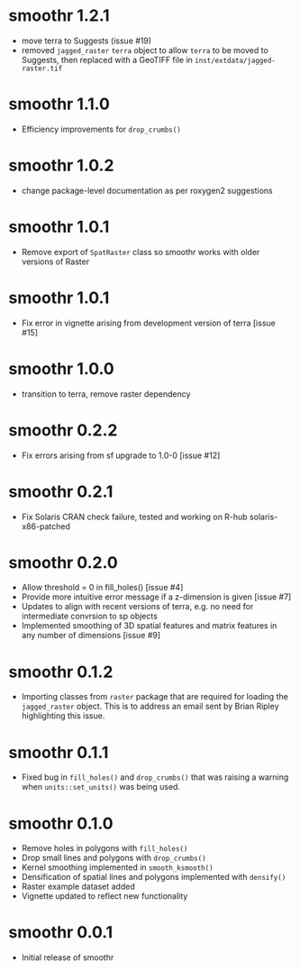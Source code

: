 # smoothr 1.2.1

- move terra to Suggests (issue #19)
- removed `jagged_raster` `terra` object to allow `terra` to be moved to Suggests, then replaced with a GeoTIFF file in `inst/extdata/jagged-raster.tif`

# smoothr 1.1.0

- Efficiency improvements for `drop_crumbs()`

# smoothr 1.0.2

- change package-level documentation as per roxygen2 suggestions

# smoothr 1.0.1

- Remove export of `SpatRaster` class so smoothr works with older versions of Raster

# smoothr 1.0.1

- Fix error in vignette arising from development version of terra [issue #15]

# smoothr 1.0.0

- transition to terra, remove raster dependency

# smoothr 0.2.2

- Fix errors arising from sf upgrade to 1.0-0 [issue #12]

# smoothr 0.2.1

- Fix Solaris CRAN check failure, tested and working on R-hub solaris-x86-patched

# smoothr 0.2.0

- Allow threshold = 0 in fill_holes() [issue #4]
- Provide more intuitive error message if a z-dimension is given [issue #7]
- Updates to align with recent versions of terra, e.g. no need for intermediate convrsion to sp objects
- Implemented smoothing of 3D spatial features and matrix features in any number of dimensions [issue #9]

# smoothr 0.1.2

- Importing classes from `raster` package that are required for loading the `jagged_raster` object. This is to address an email sent by Brian Ripley highlighting this issue.

# smoothr 0.1.1

- Fixed bug in `fill_holes()` and `drop_crumbs()` that was raising a warning 
when `units::set_units()` was being used. 

# smoothr 0.1.0

- Remove holes in polygons with `fill_holes()`
- Drop small lines and polygons with `drop_crumbs()`
- Kernel smoothing implemented in `smooth_ksmooth()`
- Densification of spatial lines and polygons implemented with `densify()`
- Raster example dataset added
- Vignette updated to reflect new functionality

# smoothr 0.0.1

- Initial release of smoothr



